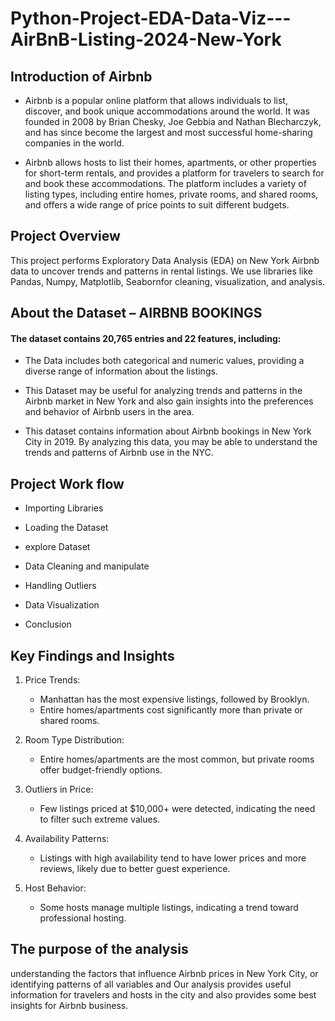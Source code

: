 # Python-Project-EDA-Data-Viz---AirBnB-Listing-2024-New-York


## Introduction of Airbnb

* Airbnb is a popular online platform that allows individuals to list, discover, and book unique accommodations around the world. It was founded in 2008 by Brian Chesky, Joe Gebbia and Nathan Blecharczyk, and has since become the largest and most successful home-sharing companies in the world.

* Airbnb allows hosts to list their homes, apartments, or other properties for short-term rentals, and provides a platform for travelers to search for and book these accommodations. The platform includes a variety of listing types, including entire homes, private rooms, and shared rooms, and offers a wide range of price points to suit different budgets.

## Project Overview

This project performs Exploratory Data Analysis (EDA) on New York Airbnb data to uncover trends and patterns in rental listings. We use libraries like Pandas, Numpy, Matplotlib, Seabornfor cleaning, visualization, and analysis.


## About the Dataset – AIRBNB BOOKINGS

#### The dataset contains 20,765 entries and 22 features, including:

* The Data includes both categorical and numeric values, providing a diverse range of information about the listings.

* This Dataset may be useful for analyzing trends and patterns in the Airbnb market in New York and also gain insights into the preferences and behavior of Airbnb users in the area.

* This dataset contains information about Airbnb bookings in New York City in 2019. By analyzing this data, you may be able to understand the trends and patterns of Airbnb use in the NYC.
 


## Project Work flow

* Importing Libraries

* Loading the Dataset

* explore Dataset

* Data Cleaning and manipulate

* Handling Outliers

* Data Visualization

* Conclusion

## Key Findings and Insights
1. Price Trends:

   * Manhattan has the most expensive listings, followed by Brooklyn.
   * Entire homes/apartments cost significantly more than private or shared rooms.
2. Room Type Distribution:

   * Entire homes/apartments are the most common, but private rooms offer budget-friendly options.
3. Outliers in Price:

   * Few listings priced at $10,000+ were detected, indicating the need to filter such extreme values.
4. Availability Patterns:

   * Listings with high availability tend to have lower prices and more reviews, likely due to better guest experience.
5. Host Behavior:

   * Some hosts manage multiple listings, indicating a trend toward professional hosting.


## The purpose of the analysis
understanding the factors that influence Airbnb prices in New York City, or identifying patterns of all variables and Our analysis provides useful information for travelers and hosts in the city and also provides some best insights for Airbnb business.





